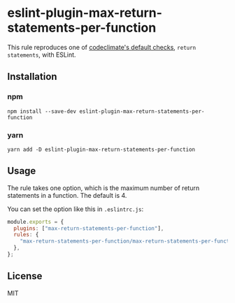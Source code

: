 # eslint-plugin-max-return-statements-per-function

This rule reproduces one of [codeclimate's default checks](https://docs.codeclimate.com/docs/maintainability#checks), `return statements`, with ESLint.

## Installation

### npm

```shell
npm install --save-dev eslint-plugin-max-return-statements-per-function
```

### yarn

```shell
yarn add -D eslint-plugin-max-return-statements-per-function
```

## Usage

The rule takes one option, which is the maximum number of return statements in a function. The default is 4.

You can set the option like this in `.eslintrc.js`:

```js
module.exports = {
  plugins: ["max-return-statements-per-function"],
  rules: {
    "max-return-statements-per-function/max-return-statements-per-function": ["error", 4],
  },
};
```

## License

MIT
